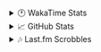 <details>
  <summary>🕐 WakaTime Stats</summary><br/>

<!--START_SECTION:waka-->
![Code Time](http://img.shields.io/badge/Code%20Time-8%20hrs%2013%20mins-blue)

![Profile Views](http://img.shields.io/badge/Profile%20Views-77-blue)

![Lines of code](https://img.shields.io/badge/From%20Hello%20World%20I%27ve%20Written-3.3%20million%20lines%20of%20code-blue)

**🐱 My GitHub Data** 

> 📦 517.3 kB Used in GitHub's Storage 
 > 
> 🏆 365 Contributions in the Year 2025
 > 
> 💼 Opted to Hire
 > 
> 📜 10 Public Repositories 
 > 
> 🔑 14 Private Repositories 
 > 
**I'm an Early 🐤** 

```text
🌞 Morning                1713 commits        ███░░░░░░░░░░░░░░░░░░░░░░   10.19 % 
🌆 Daytime                6870 commits        ██████████░░░░░░░░░░░░░░░   40.86 % 
🌃 Evening                6212 commits        █████████░░░░░░░░░░░░░░░░   36.95 % 
🌙 Night                  2018 commits        ███░░░░░░░░░░░░░░░░░░░░░░   12.00 % 
```
📅 **I'm Most Productive on Monday** 

```text
Monday                   2908 commits        ████░░░░░░░░░░░░░░░░░░░░░   17.30 % 
Tuesday                  2195 commits        ███░░░░░░░░░░░░░░░░░░░░░░   13.06 % 
Wednesday                2053 commits        ███░░░░░░░░░░░░░░░░░░░░░░   12.21 % 
Thursday                 2652 commits        ████░░░░░░░░░░░░░░░░░░░░░   15.77 % 
Friday                   1830 commits        ███░░░░░░░░░░░░░░░░░░░░░░   10.88 % 
Saturday                 2360 commits        ████░░░░░░░░░░░░░░░░░░░░░   14.04 % 
Sunday                   2815 commits        ████░░░░░░░░░░░░░░░░░░░░░   16.74 % 
```


📊 **This Week I Spent My Time On** 

```text
🕑︎ Time Zone: Asia/Barnaul

💬 Programming Languages: 
PHP                      5 hrs 15 mins       █████████████░░░░░░░░░░░░   53.69 % 
CSS                      1 hr 22 mins        ████░░░░░░░░░░░░░░░░░░░░░   14.13 % 
YAML                     43 mins             ██░░░░░░░░░░░░░░░░░░░░░░░   07.40 % 
Markdown                 36 mins             ██░░░░░░░░░░░░░░░░░░░░░░░   06.14 % 
SQL                      21 mins             █░░░░░░░░░░░░░░░░░░░░░░░░   03.65 % 

🔥 Editors: 
PhpStorm                 9 hrs 47 mins       █████████████████████████   100.00 % 

💻 Operating System: 
Windows                  9 hrs 47 mins       █████████████████████████   100.00 % 
```

**I Mostly Code in PHP** 

```text
PHP                      23 repos            █████████████░░░░░░░░░░░░   51.11 % 
Batchfile                11 repos            ██████░░░░░░░░░░░░░░░░░░░   24.44 % 
HTML                     3 repos             ██░░░░░░░░░░░░░░░░░░░░░░░   06.67 % 
Twig                     1 repo              █░░░░░░░░░░░░░░░░░░░░░░░░   02.22 % 
Pawn                     1 repo              █░░░░░░░░░░░░░░░░░░░░░░░░   02.22 % 
```




 Last Updated on 01/02/2025 00:57:41 UTC
<!--END_SECTION:waka-->
</details>

<details>
  <summary>📈 GitHub Stats</summary><br/>

[![belomaxorka's GitHub stats](https://github-readme-stats.vercel.app/api?username=belomaxorka&theme=buefy)](https://github.com/belomaxorka)
</details>

<details>
  <summary>🎶 Last.fm Scrobbles</summary><br/>

![My scrobbles](https://lastfm-recently-played.vercel.app/api?user=belomaxorka&show_user=header&count=3&footer_style=normal_stats)
</details>
